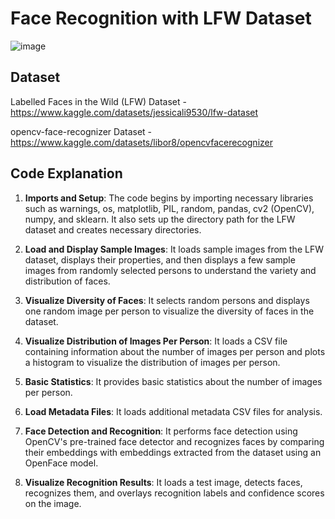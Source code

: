 # Face Recognition with LFW Dataset

![image](https://github.com/TITHI-KHAN/Face-Recognition-with-LFW-Dataset/assets/65033964/1185f570-b750-4408-8978-91adfe3841b7)

## Dataset

Labelled Faces in the Wild (LFW) Dataset - https://www.kaggle.com/datasets/jessicali9530/lfw-dataset

opencv-face-recognizer Dataset - https://www.kaggle.com/datasets/libor8/opencvfacerecognizer

## Code Explanation

1. **Imports and Setup**: The code begins by importing necessary libraries such as warnings, os, matplotlib, PIL, random, pandas, cv2 (OpenCV), numpy, and sklearn. It also sets up the directory path for the LFW dataset and creates necessary directories.

2. **Load and Display Sample Images**: It loads sample images from the LFW dataset, displays their properties, and then displays a few sample images from randomly selected persons to understand the variety and distribution of faces.

3. **Visualize Diversity of Faces**: It selects random persons and displays one random image per person to visualize the diversity of faces in the dataset.

4. **Visualize Distribution of Images Per Person**: It loads a CSV file containing information about the number of images per person and plots a histogram to visualize the distribution of images per person.

5. **Basic Statistics**: It provides basic statistics about the number of images per person.

6. **Load Metadata Files**: It loads additional metadata CSV files for analysis.

7. **Face Detection and Recognition**: It performs face detection using OpenCV's pre-trained face detector and recognizes faces by comparing their embeddings with embeddings extracted from the dataset using an OpenFace model.

8. **Visualize Recognition Results**: It loads a test image, detects faces, recognizes them, and overlays recognition labels and confidence scores on the image.
